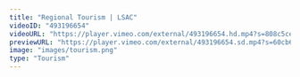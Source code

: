 ```yaml
---
title: "Regional Tourism | LSAC"
videoID: "493196654"
videoURL: "https://player.vimeo.com/external/493196654.hd.mp4?s=808c5ceda18659d6c7fad51eaf6fe63bd35e1fa5&profile_id=175"
previewURL: "https://player.vimeo.com/external/493196654.sd.mp4?s=60cb6cadc8072ac0d51a0d7ebb3d618cbdccc7ec&profile_id=165"
image: "images/tourism.png"
type: "Tourism"
---
```

